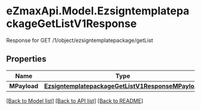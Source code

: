 # eZmaxApi.Model.EzsigntemplatepackageGetListV1Response
Response for GET /1/object/ezsigntemplatepackage/getList

## Properties

Name | Type | Description | Notes
------------ | ------------- | ------------- | -------------
**MPayload** | [**EzsigntemplatepackageGetListV1ResponseMPayload**](EzsigntemplatepackageGetListV1ResponseMPayload.md) |  | 

[[Back to Model list]](../README.md#documentation-for-models) [[Back to API list]](../README.md#documentation-for-api-endpoints) [[Back to README]](../README.md)

